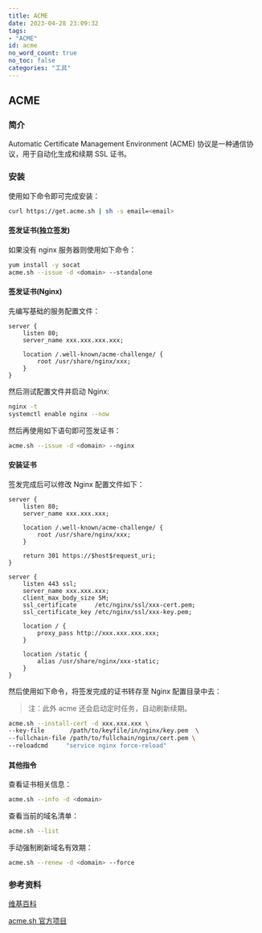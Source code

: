 ```yaml
---
title: ACME
date: 2023-04-28 23:09:32
tags:
- "ACME"
id: acme
no_word_count: true
no_toc: false
categories: "工具"
---
```


## ACME

### 简介

Automatic Certificate Management Environment (ACME) 协议是一种通信协议，用于自动化生成和续期 SSL 证书。

### 安装

使用如下命令即可完成安装：

```bash
curl https://get.acme.sh | sh -s email=<email>
```

#### 签发证书(独立签发)

如果没有 nginx 服务器则使用如下命令：

```bash
yum install -y socat
acme.sh --issue -d <domain> --standalone
```

#### 签发证书(Nginx)

先编写基础的服务配置文件：

```text
server {
    listen 80;
    server_name xxx.xxx.xxx.xxx;

    location /.well-known/acme-challenge/ {
        root /usr/share/nginx/xxx;
    }
}
```

然后测试配置文件并启动 Nginx:

```bash
nginx -t
systemctl enable nginx --now
```

然后再使用如下语句即可签发证书：

```bash
acme.sh --issue -d <domain> --nginx
```

#### 安装证书

签发完成后可以修改 Nginx 配置文件如下：

```text
server {
    listen 80;
    server_name xxx.xxx.xxx;

    location /.well-known/acme-challenge/ {
        root /usr/share/nginx/xxx;
    }

    return 301 https://$host$request_uri;
}

server {
    listen 443 ssl;
    server_name xxx.xxx.xxx;
    client_max_body_size 5M;
    ssl_certificate     /etc/nginx/ssl/xxx-cert.pem;
    ssl_certificate_key /etc/nginx/ssl/xxx-key.pem;

    location / {
        proxy_pass http://xxx.xxx.xxx.xxx;
    }

    location /static {
        alias /usr/share/nginx/xxx-static;
    }
}
```

然后使用如下命令，将签发完成的证书转存至 Nginx 配置目录中去：

> 注：此外 acme 还会启动定时任务，自动刷新续期。

```bash
acme.sh --install-cert -d xxx.xxx.xxx \
--key-file       /path/to/keyfile/in/nginx/key.pem  \
--fullchain-file /path/to/fullchain/nginx/cert.pem \
--reloadcmd     "service nginx force-reload"
```

#### 其他指令

查看证书相关信息：

```bash
acme.sh --info -d <domain>
```

查看当前的域名清单：

```bash
acme.sh --list
```

手动强制刷新域名有效期：

```bash
acme.sh --renew -d <domain> --force
```

### 参考资料

[维基百科](https://en.wikipedia.org/wiki/Automatic_Certificate_Management_Environment)

[acme.sh 官方项目](https://github.com/acmesh-official/acme.sh)
